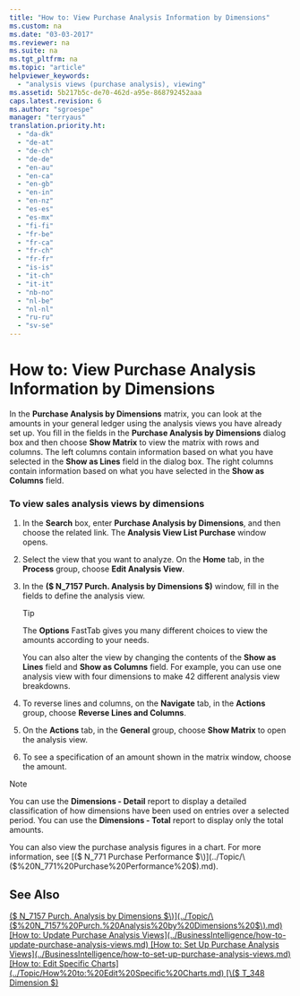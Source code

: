```yaml
---
title: "How to: View Purchase Analysis Information by Dimensions"
ms.custom: na
ms.date: "03-03-2017"
ms.reviewer: na
ms.suite: na
ms.tgt_pltfrm: na
ms.topic: "article"
helpviewer_keywords: 
  - "analysis views (purchase analysis), viewing"
ms.assetid: 5b217b5c-de70-462d-a95e-868792452aaa
caps.latest.revision: 6
ms.author: "sgroespe"
manager: "terryaus"
translation.priority.ht: 
  - "da-dk"
  - "de-at"
  - "de-ch"
  - "de-de"
  - "en-au"
  - "en-ca"
  - "en-gb"
  - "en-in"
  - "en-nz"
  - "es-es"
  - "es-mx"
  - "fi-fi"
  - "fr-be"
  - "fr-ca"
  - "fr-ch"
  - "fr-fr"
  - "is-is"
  - "it-ch"
  - "it-it"
  - "nb-no"
  - "nl-be"
  - "nl-nl"
  - "ru-ru"
  - "sv-se"
---
```

# How to: View Purchase Analysis Information by Dimensions
In the **Purchase Analysis by Dimensions** matrix, you can look at the amounts in your general ledger using the analysis views you have already set up. You fill in the fields in the **Purchase Analysis by Dimensions** dialog box and then choose **Show Matrix** to view the matrix with rows and columns. The left columns contain information based on what you have selected in the **Show as Lines** field in the dialog box. The right columns contain information based on what you have selected in the **Show as Columns** field.  
  
### To view sales analysis views by dimensions  
  
1.  In the **Search** box, enter **Purchase Analysis by Dimensions**, and then choose the related link. The **Analysis View List Purchase** window opens.  
  
2.  Select the view that you want to analyze. On the **Home** tab, in the **Process** group, choose **Edit Analysis View**.  
  
3.  In the **\($ N\_7157 Purch. Analysis by Dimensions $\)** window, fill in the fields to define the analysis view.  
  
    > [!TIP]  
    >  The **Options** FastTab gives you many different choices to view the amounts according to your needs.  
    >   
    >  You can also alter the view by changing the contents of the **Show as Lines** field and **Show as Columns** field. For example, you can use one analysis view with four dimensions to make 42 different analysis view breakdowns.  
  
4.  To reverse lines and columns, on the **Navigate** tab, in the **Actions** group, choose **Reverse Lines and Columns**.  
  
5.  On the **Actions** tab, in the **General** group, choose **Show Matrix** to open the analysis view.  
  
6.  To see a specification of an amount shown in the matrix window, choose  the amount.  
  
> [!NOTE]  
>  You can use the **Dimensions \- Detail** report to display a detailed classification of how dimensions have been used on entries over a selected period. You can use the **Dimensions \- Total** report to display only the total amounts.  
  
 You can also view the purchase analysis figures in a chart. For more information, see [\($ N\_771 Purchase Performance $\)](../Topic/\($%20N_771%20Purchase%20Performance%20$\).md).  
  
## See Also  
 [\($ N\_7157 Purch. Analysis by Dimensions $\)](../Topic/\($%20N_7157%20Purch.%20Analysis%20by%20Dimensions%20$\).md)   
 [How to: Update Purchase Analysis Views](../BusinessIntelligence/how-to-update-purchase-analysis-views.md)   
 [How to: Set Up Purchase Analysis Views](../BusinessIntelligence/how-to-set-up-purchase-analysis-views.md)   
 [How to: Edit Specific Charts](../Topic/How%20to:%20Edit%20Specific%20Charts.md)   
 [\($ T\_348 Dimension $\)](assetId:///09a43eac-15fc-4036-9913-fe2b74a18bf3)